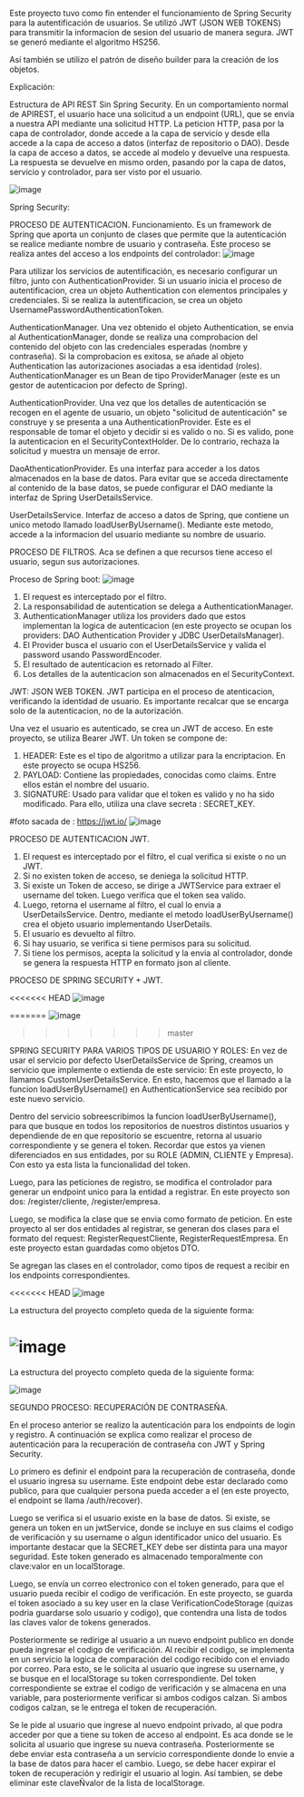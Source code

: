 Este proyecto tuvo como fin entender el funcionamiento de Spring Security para la autentificación de usuarios.
Se utilizó JWT (JSON WEB TOKENS) para transmitir la informacion de sesion del usuario de manera segura. JWT se generó mediante el algoritmo HS256.

Así también se utilizo el patrón de diseño builder para la creación de los objetos.

Explicación:

Estructura de API REST Sin Spring Security.
En un comportamiento normal de APIREST, el usuario hace una solicitud a un endpoint (URL), que se envía a nuestra API mediante una solicitud HTTP.
La peticion HTTP, pasa por la capa de controlador, donde accede a la capa de servicio y desde ella accede a la capa de acceso a datos (interfaz de repositorio o DAO). Desde la capa de acceso a datos, se accede al modelo y devuelve una respuesta.
La respuesta se devuelve en mismo orden, pasando por la capa de datos, servicio y controlador, para ser visto por el usuario.


![image](https://github.com/samirabawad/Spring-Security-JWT.-Login-Registro/assets/136211595/5d324d2b-888c-408a-ade0-4a5c91b7e27c)



Spring Security:

PROCESO DE AUTENTICACION.
Funcionamiento.
Es un framework de Spring que aporta un conjunto de clases que permite que la autenticación se realice mediante nombre de usuario y contraseña.
Este proceso se realiza antes del acceso a los endpoints del controlador: 
![image](https://github.com/samirabawad/Spring-Security-JWT.-Login-Registro/assets/136211595/60ff9df9-e601-4bb5-b2ac-d9c80e7a993d)




Para utilizar los servicios de autentificación, es necesario configurar un filtro, junto con AuthenticationProvider.
Si un usuario inicia el proceso de autentificacion, crea un objeto Authentication con elementos principales y credenciales.
Si se realiza la autentificacion, se crea un objeto UsernamePasswordAuthenticationToken.


AuthenticationManager.
Una vez obtenido el objeto Authentication, se envia al AuthenticationManager, donde se realiza una comprobacion del contenido del objeto con las credenciales esperadas (nombre y contraseña).
Si la comprobacion es exitosa, se añade al objeto Authentication las autorizaciones asociadas a esa identidad (roles).
AuthenticationManager es un Bean de tipo ProviderManager (este es un gestor de autenticacion por defecto de Spring).

AuthenticationProvider.
Una vez que los detalles de autenticación se recogen en el agente de usuario, un objeto "solicitud de autenticación" se construye y se presenta a una AuthenticationProvider.
Este es el responsable de tomar el objeto y decidir si es valido o no.
Si es valido, pone la autenticacion en el SecurityContextHolder. De lo contrario, rechaza la solicitud y muestra un mensaje de error.

DaoAthenticationProvider.
Es una interfaz para acceder a los datos almacenados en la base de datos.
Para evitar que se acceda directamente al contenido de la base datos, se puede configurar el DAO mediante la interfaz de Spring UserDetailsService.


UserDetailsService.
Interfaz de acceso a datos de Spring, que contiene un unico metodo llamado loadUserByUsername().
Mediante este metodo, accede a la informacion del usuario mediante su nombre de usuario.



PROCESO DE FILTROS.
Aca se definen a que recursos tiene acceso el usuario, segun sus autorizaciones.



Proceso de Spring boot:
![image](https://github.com/samirabawad/Spring-Security-JWT.-Login-Registro/assets/136211595/1332e8a3-130b-40d0-b14c-cf52b415461f)

1. El request es interceptado por el filtro.
2. La responsabilidad de autentication se delega a AuthenticationManager.
3. AuthenticationManager utiliza los providers dado que estos implementan la logica de autenticacion (en este proyecto se ocupan los providers: DAO Authentication Provider y JDBC UserDetailsManager).
4. El Provider busca el usuario con el UserDetailsService y valida el password usando PasswordEncoder.
5. El resultado de autenticacion es retornado al Filter.
6. Los detalles de la autenticacion son almacenados en el SecurityContext.

   



JWT: JSON WEB TOKEN.
JWT participa en el proceso de atenticacion, verificando la identidad de usuario.
Es importante recalcar que se encarga solo de la autenticacion, no de la autorización.

Una vez el usuario es autenticado, se crea un JWT de acceso. En este proyecto, se utiliza Bearer JWT.
Un token se compone de:
1. HEADER: Este es el tipo de algoritmo a utilizar para la encriptacion. En este proyecto se ocupa HS256.
3. PAYLOAD: Contiene las propiedades, conocidas como claims. Entre ellos están el nombre del usuario.
4. SIGNATURE: Usado para validar que el token es valido y no ha sido modificado. Para ello, utiliza una clave secreta : SECRET_KEY.

#foto sacada de : https://jwt.io/
![image](https://github.com/samirabawad/Spring-Security-JWT.-Login-Registro/assets/136211595/4dda5039-3366-4d3e-9c95-4336f66dc6d5)



PROCESO DE AUTENTICACION JWT.
1. El request es interceptado por el filtro, el cual verifica si existe o no un JWT.
2. Si no existen token de acceso, se deniega la solicitud HTTP.
3. Si existe un Token de acceso, se dirige a JWTService para extraer el username del token. Luego verifica que el token sea valido.
4. Luego, retorna el username al filtro, el cual lo envia a UserDetailsService. Dentro, mediante el metodo loadUserByUsername() crea el objeto usuario implementando UserDetails.
5. El usuario es devuelto al filtro.
6. Si hay usuario, se verifica si tiene permisos para su solicitud.
7.  Si tiene los permisos, acepta la solicitud y la envia al controlador, donde se genera la respuesta HTTP en formato json al cliente.



PROCESO DE SPRING SECURITY + JWT.

<<<<<<< HEAD
![image](https://github.com/samirabawad/Spring-Security-JWT.-Login-Registro/assets/136211595/6ced1a24-56a0-401f-9efc-4c7637fc2cdf)

=======
![image](https://github.com/samirabawad/Spring-Security-JWT.-Login-Registro/assets/136211595/43964be1-1dbd-4eda-955c-252e1f030412)
>>>>>>> master


SPRING SECURITY PARA VARIOS TIPOS DE USUARIO Y ROLES:
En vez de usar el servicio por defecto UserDetailsService de Spring, creamos un servicio que implemente o extienda de este servicio: En este proyecto, lo llamamos CustomUserDetailsService.
En esto, hacemos que el llamado a la funcion loadUserByUsername() en AuthenticationService sea recibido por este nuevo servicio.

Dentro del servicio sobreescribimos la funcion loadUserByUsername(), para que busque en todos los repositorios de nuestros distintos usuarios y dependiende de en que repositorio se escuentre, retorna al usuario correspondiente y se genera el token. Recordar que estos ya vienen diferenciados en sus entidades, por su ROLE (ADMIN, CLIENTE y Empresa). Con esto ya esta lista la funcionalidad del token.

Luego, para las peticiones de registro, se modifica el controlador para generar un endpoint unico para la entidad a registrar. En este proyecto son dos: /register/cliente, /register/empresa.

Luego, se modifica la clase que se envia como formato de peticion. En este proyecto al ser dos entidades al registrar, se generan dos clases para el formato del request:
RegisterRequestCliente, RegisterRequestEmpresa. En este proyecto estan guardadas como objetos DTO.

Se agregan las clases en el controlador, como tipos de request a recibir en los endpoints correspondientes.

<<<<<<< HEAD
![image](https://github.com/samirabawad/Spring-Security-JWT.-Login-Registro/assets/136211595/54398a91-f383-4d96-930a-6561f7fe4baa)


La estructura del proyecto completo queda de la siguiente forma:

![image](https://github.com/samirabawad/Spring-Security-JWT.-Login-Registro/assets/136211595/0e7be151-9dce-414c-a339-790586f977a4)
=======
La estructura del proyecto completo queda de la siguiente forma:

![image](https://github.com/samirabawad/Spring-Security-JWT.-Login-Registro/assets/136211595/8b682169-9821-4b4e-abab-2f647237d01b)



SEGUNDO PROCESO: RECUPERACIÓN DE CONTRASEÑA.

En el proceso anterior se realizo la autenticación para los endpoints de login y registro. A continuación se explica como realizar el proceso de autenticación para la recuperación de contraseña con JWT y Spring Security.

Lo primero es definir el endpoint para la recuperación de contraseña, donde el usuario ingresa su username. Este endpoint debe estar declarado como publico, para que cualquier persona pueda acceder a el (en este proyecto, el endpoint se llama /auth/recover).

Luego se verifica si el usuario existe en la base de datos. Si existe, se genera un token en un jwtService, donde se incluye en sus claims el codigo de verificación y su username o algun identificador unico del usuario. Es importante destacar que la SECRET_KEY debe ser distinta para una mayor seguridad. Este token generado es almacenado temporalmente con clave:valor en un localStorage.

Luego, se envía un correo electronico con el token generado, para que el usuario pueda recibir el codigo de verificación. En este proyecto, se guarda el token asociado a su key user en la clase VerificationCodeStorage (quizas podria guardarse solo usuario y codigo), que contendra una lista de todos las claves valor de tokens generados.

Posteriormente se redirige al usuario a un nuevo endpoint publico en donde pueda ingresar el codigo de verificación. Al recibir el codigo, se implementa en un servicio la logica de comparación del codigo recibido con el enviado por correo. Para esto, se le solicita al usuario que ingrese su username, y se busque en el localStorage su token correspondiente. Del token correspondiente se extrae el codigo de verificación y se almacena en una variable, para posteriormente verificar si ambos codigos calzan. Si ambos codigos calzan, se le entrega el token de recuperación.

Se le pide al usuario que ingrese al nuevo endpoint privado, al que podra acceder por que a tiene su token de acceso al endpoint. Es aca donde se le solicita al usuario que ingrese su nueva contraseña. Posteriormente se debe enviar esta contraseña a un servicio correspondiente donde lo envie a la base de datos para hacer el cambio. Luego, se debe hacer expirar el token de recuperación y redirigir el usuario al login. Así tambien, se debe eliminar este claveÑvalor de la lista de localStorage.


